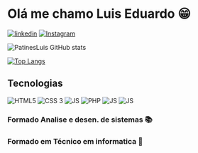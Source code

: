# Olá me chamo Luis Eduardo 😁

[![linkedin](https://img.shields.io/badge/LinkedIn-0077B5?style=for-the-badge&logo=linkedin&logoColor=white)](https://www.linkedin.com/in/luis-eduardo-patines-b08808208/)
[![Instagram](https://img.shields.io/badge/Instagram-E4405F?style=for-the-badge&logo=instagram&logoColor=white)](https://www.instagram.com/patines_luis/)

![PatinesLuis GitHub stats](https://github-readme-stats.vercel.app/api?username=PatinesLuis&show_icons=true&theme=synthwave)

[![Top Langs](https://github-readme-stats.vercel.app/api/top-langs/?username=PatinesLuis&layout=compact)](https://github.com/PatinesLuis/github-readme-stats)

## Tecnologias

![HTML5](https://img.shields.io/badge/HTML5-E34F26?style=for-the-badge&logo=html5&logoColor=white)
![CSS 3](https://img.shields.io/badge/CSS3-1572B6?style=for-the-badge&logo=css3&logoColor=white)
![JS](https://img.shields.io/badge/JavaScript-323330?style=for-the-badge&logo=javascript&logoColor=F7DF1E)
![PHP](https://shields.io/badge/-PHP-3776AB?style=flat&logo=php)
![JS](https://img.shields.io/badge/Bootstrap-563D7C?style=for-the-badge&logo=bootstrap&logoColor=white)
![JS](https://img.shields.io/badge/Microsoft_Excel-217346?style=for-the-badge&logo=microsoft-excel&logoColor=white)

### Formado Analise e desen. de sistemas 📚
### Formado em Técnico em informatica 🥇
